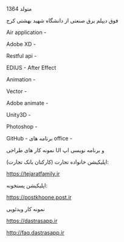 
متولد 1364

فوق دیپلم برق صنعتی از دانشگاه شهید بهشتی کرج

Air application - 

Adobe XD - 

Restful api - 

EDIUS - After Effect

Animation - 

Vector - 

Adobe animate - 

Unity3D - 

Photoshop - 


GitHub - 
برنامه های office - 

نمونه کار های طراحی UI و برنامه نویسی اپ


اپلیکیشن خانواده تجارت (کارکنان بانک تجارت):

https://tejaratfamily.ir

اپلیکیشن پستخونه:

https://postkhoone.post.ir

نمونه کار ویدئویی

https://dastrasapp.ir

http://faq.dastrasapp.ir
